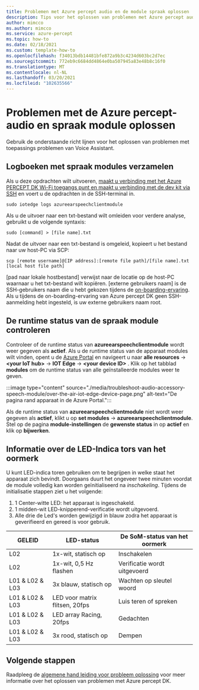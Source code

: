 ```yaml
---
title: Problemen met Azure percept audio en de module spraak oplossen
description: Tips voor het oplossen van problemen met Azure percept audio en azureearspeechclientmodule
author: mimcco
ms.author: mimcco
ms.service: azure-percept
ms.topic: how-to
ms.date: 02/18/2021
ms.custom: template-how-to
ms.openlocfilehash: f34013bdb14481bfe872a9b3c4234d603bc2d7ec
ms.sourcegitcommit: 772eb9c6684dd4864e0ba507945a83e48b8c16f0
ms.translationtype: MT
ms.contentlocale: nl-NL
ms.lasthandoff: 03/20/2021
ms.locfileid: "102635566"
---
```

# <a name="azure-percept-audio-and-speech-module-troubleshooting"></a>Problemen met de Azure percept-audio en spraak module oplossen

Gebruik de onderstaande richt lijnen voor het oplossen van problemen met toepassings problemen van Voice Assistant.

## <a name="collecting-speech-module-logs"></a>Logboeken met spraak modules verzamelen

Als u deze opdrachten wilt uitvoeren, [maakt u verbinding met het Azure PERCEPT DK Wi-Fi toegangs punt en maakt u verbinding met de dev kit via SSH](./how-to-ssh-into-percept-dk.md) en voert u de opdrachten in de SSH-terminal in.

```console
sudo iotedge logs azureearspeechclientmodule
```

Als u de uitvoer naar een txt-bestand wilt omleiden voor verdere analyse, gebruikt u de volgende syntaxis:

```console
sudo [command] > [file name].txt
```

Nadat de uitvoer naar een txt-bestand is omgeleid, kopieert u het bestand naar uw host-PC via SCP:

```console
scp [remote username]@[IP address]:[remote file path]/[file name].txt [local host file path]
```

[pad naar lokale hostbestand] verwijst naar de locatie op de host-PC waarnaar u het txt-bestand wilt kopiëren. [externe gebruikers naam] is de SSH-gebruikers naam die u hebt gekozen tijdens de [on-boarding-ervaring](./quickstart-percept-dk-set-up.md). Als u tijdens de on-boarding-ervaring van Azure percept DK geen SSH-aanmelding hebt ingesteld, is uw externe gebruikers naam root.

## <a name="checking-runtime-status-of-the-speech-module"></a>De runtime status van de spraak module controleren

Controleer of de runtime status van **azureearspeechclientmodule** wordt weer gegeven als **actief**. Als u de runtime status van de apparaat modules wilt vinden, opent u de [Azure Portal](https://portal.azure.com/) en navigeert u naar **alle resources**  ->  **\<your IoT hub>**  ->  **IOT Edge**  ->  **\<your device ID>** . Klik op het tabblad **modules** om de runtime status van alle geïnstalleerde modules weer te geven.

:::image type="content" source="./media/troubleshoot-audio-accessory-speech-module/over-the-air-iot-edge-device-page.png" alt-text="De pagina rand apparaat in de Azure Portal.":::

Als de runtime status van **azureearspeechclientmodule** niet wordt weer gegeven als **actief**, klikt u op **set modules**  ->  **azureearspeechclientmodule**. Stel op de pagina **module-instellingen** de **gewenste status** in op **actief** en klik op **bijwerken**.

## <a name="understanding-ear-som-led-indicators"></a>Informatie over de LED-Indica tors van het oormerk

U kunt LED-indica toren gebruiken om te begrijpen in welke staat het apparaat zich bevindt. Doorgaans duurt het ongeveer twee minuten voordat de module volledig kan worden geïnitialiseerd na *inschakeling*. Tijdens de initialisatie stappen ziet u het volgende:

1. 1 Center-witte LED: het apparaat is ingeschakeld.
2. 1 midden-wit LED-knipperend-verificatie wordt uitgevoerd.
3. Alle drie de Led's worden gewijzigd in blauw zodra het apparaat is geverifieerd en gereed is voor gebruik.

|GELEID|LED-status|De SoM-status van het oormerk|
|---|---------|--------------|
|L02|1x-wit, statisch op|Inschakelen |
|L02|1x-wit, 0,5 Hz flashen|Verificatie wordt uitgevoerd |
|L01 & L02 & L03|3x blauw, statisch op|Wachten op sleutel woord|
|L01 & L02 & L03|LED voor matrix flitsen, 20fps |Luis teren of spreken|
|L01 & L02 & L03|LED array Racing, 20fps|Gedachten|
|L01 & L02 & L03|3x rood, statisch op |Dempen|

## <a name="next-steps"></a>Volgende stappen

Raadpleeg de [algemene hand leiding voor probleem oplossing](./troubleshoot-dev-kit.md) voor meer informatie over het oplossen van problemen met Azure percept DK.
